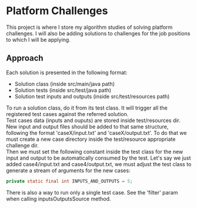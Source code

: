 # Platform Challenges
This project is where I store my algorithm studies of solving platform challenges. I will also be adding solutions to
challenges for the job positions to which I will be applying.

## Approach
Each solution is presented in the following format:
- Solution class (inside src/main/java path)
- Solution tests (inside src/test/java path)
- Solution test inputs and outputs (inside src/test/resources path)

To run a solution class, do it from its test class. It will trigger all the registered test cases against the referred 
solution.  
Test cases data (inputs and ouputs) are stored inside test/resources dir. New input and output files should be added to 
that same structure, following the format 'caseX/input.txt' and 'caseX/output.txt'. To do that we must create a new case
directory inside the test/resource appropriate challenge dir.  
Then we must set the following constant inside the test class for the new input and output to be automatically consumed by
the test. Let's say we just added case4/input.txt and case4/output.txt, we must adjust the test class to generate a stream
of arguments for the new cases:
```java
private static final int INPUTS_AND_OUTPUTS = 5;
```

There is also a way to run only a single test case. See the 'filter' param when calling inputsOutputsSource method.